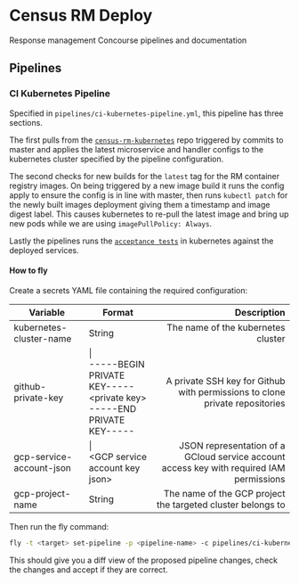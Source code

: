 # Census RM Deploy
Response management Concourse pipelines and documentation

## Pipelines
### CI Kubernetes Pipeline
Specified in `pipelines/ci-kubernetes-pipeline.yml`, this pipeline has three sections.

The first pulls from the [`census-rm-kubernetes`](https://github.com/ONSdigital/census-rm-kubernetes) repo triggered by commits to master and applies the latest microservice and handler configs to the kubernetes cluster specified by the pipeline configuration.

The second checks for new builds for the `latest` tag for the RM container registry images. On being triggered by a new image build it runs the config apply to ensure the config is in line with master, then runs `kubectl patch` for the newly built images deployment giving them a timestamp and image digest label. This causes kubernetes to re-pull the latest image and bring up new pods while we are using `imagePullPolicy: Always`.

Lastly the pipelines runs the [`acceptance tests`](https://github.com/ONSdigital/census-rm-acceptance-tests) in kubernetes against the deployed services.

#### How to fly
Create a secrets YAML file containing the required configuration:

| Variable | Format | Description |
| --- | --- | ---: |
| kubernetes-cluster-name | String | The name of the kubernetes cluster |
| github-private-key | \| <br>-----BEGIN PRIVATE KEY----- <br>\<private key> <br>-----END PRIVATE KEY----- | A private SSH key for Github with permissions to clone private repositories |
| gcp-service-account-json | \| <br>\<GCP service account key json> | JSON representation of a GCloud service account access key with required IAM permissions |
| gcp-project-name | String | The name of the GCP project the targeted cluster belongs to |

Then run the fly command:
```bash
fly -t <target> set-pipeline -p <pipeline-name> -c pipelines/ci-kubernetes-pipeline.yml -l <path-to-secrets-yml>
```
This should give you a diff view of the proposed pipeline changes, check the changes and accept if they are correct.
